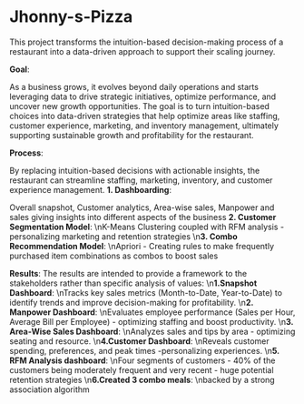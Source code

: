 # Jhonny-s-Pizza
This project transforms the intuition-based decision-making process of a restaurant into a data-driven approach to support their scaling journey.

**Goal**: 

As a business grows, it evolves beyond daily operations and starts leveraging data to drive strategic initiatives, optimize performance, and uncover new growth opportunities. The goal is to turn intuition-based choices into data-driven strategies that help optimize areas like staffing, customer experience, marketing, and inventory management, ultimately supporting sustainable growth and profitability for the restaurant.

**Process**: 

By replacing intuition-based decisions with actionable insights, the restaurant can streamline staffing, marketing, inventory, and customer experience management.
**1. Dashboarding**:


Overall snapshot, Customer analytics, Area-wise sales, Manpower and sales giving insights into different aspects of the business
**2. Customer Segmentation Model**:
\nK-Means Clustering coupled with RFM analysis - personalizing marketing and retention strategies
\n**3. Combo Recommendation Model**:
\nApriori - Creating rules to make frequently purchased item combinations as combos to boost sales

**Results**: The results are intended to provide a framework to the stakeholders rather than specific analysis of values:
\n**1.Snapshot Dashboard**:
\nTracks key sales metrics (Month-to-Date, Year-to-Date) to identify trends and improve decision-making for profitability.
\n**2. Manpower Dashboard**:
\nEvaluates employee performance (Sales per Hour, Average Bill per Employee) - optimizing staffing and boost productivity.
\n**3. Area-Wise Sales Dashboard**: \nAnalyzes sales and tips by area - optimizing seating and resource.
\n**4.Customer Dashboard**:
\nReveals customer spending, preferences, and peak times -personalizing experiences.
\n**5. RFM Analysis dashboard**:
\nFour segments of customers - 40% of the customers being moderately frequent and very recent - huge potential retention strategies
\n**6.Created 3 combo meals**:
\nbacked by a strong association algorithm

